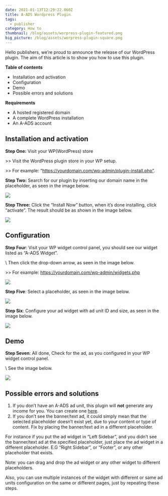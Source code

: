 ```yaml
---
date: 2021-01-13T12:29:22.860Z
title: A-ADS Wordpress Plugin
tags:
  - publisher
category: How to
thumbnail: /blog/assets/worpress-plugin-featured.png
big_picture: /blog/assets/worpress-plugin-square.png
---
```

Hello publishers, we’re proud to announce the release of our WordPress plugin. The aim of this article is to show you how to use this plugin.

**Table of contents**

* Installation and activation
* Configuration
* Demo
* Possible errors and solutions

**Requirements**

* A hosted registered domain
* A complete WordPress installation
* An A-ADS account

## Installation and activation

**Step One:** Visit your WP(WordPress) store

\>> Visit the WordPress plugin store in your WP setup.

\>> For example: “https://yourdomain.com/wp-admin/plugin-install.php”.

**Step Two:** Search for our plugin by inserting our domain name in the placeholder, as seen in the image below.

![](/blog/assets/worpress-plugin-1.png)

**Step Three:** Click the “Install Now” button, when it’s done installing, click “activate”. The result should be as shown in the image below.

![](/blog/assets/worpress-plugin-2.png)

## Configuration

**Step Four**: Visit your WP widget control panel, you should see our widget listed as “A-ADS Widget”.

\    Then click the drop-down arrow, as seen in the image below.

\>> For example: https://yourdomain.com/wp-admin/widgets.php

![](/blog/assets/worpress-plugin-3.png)

**Step Five**: Select a placeholder, as seen in the image below.

![](/blog/assets/worpress-plugin-4.png)

**Step Six**: Configure your ad widget with ad unit ID and size, as seen in the image below.

![](/blog/assets/worpress-plugin-5.png)

## Demo

**Step Seven**: All done, Check for the ad, as you configured in your WP widget control panel.

\    See the image below.

![](/blog/assets/worpress-plugin-6.jpg)

## Possible errors and solutions

1. If you don’t have an A-ADS ad unit, this plugin will **not** generate any income for you. You can create one [here](https://a-ads.com/ad_units/new).
2. If you don’t see the banner/text ad, it could simply mean that the selected placeholder doesn’t exist yet, due to your content or type of content. Fix by placing the banner/text ad in a different placeholder.

For instance if you put the ad widget in “Left Sidebar”, and you didn’t see the banner/text ad at the specified placeholder, just place the ad widget in a different placeholder. E.G “Right Sidebar”, or “Footer”, or any other placeholder that exists.

Note: you can drag and drop the ad widget or any other widget to different placeholders.

Also, you can use multiple instances of the widget with different or same ad units configuration on the same or different pages, just by repeating these steps.
